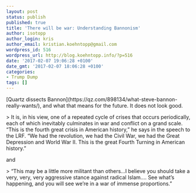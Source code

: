 ```yaml
---
layout: post
status: publish
published: true
title: 'There will be war: Understanding Bannonism'
author: isotopp
author_login: kris
author_email: kristian.koehntopp@gmail.com
wordpress_id: 516
wordpress_url: http://blog.koehntopp.info/?p=516
date: '2017-02-07 19:06:28 +0100'
date_gmt: '2017-02-07 18:06:28 +0100'
categories:
- Trump Dump
tags: []
---
```

<p>[Quartz dissects Bannon](https://qz.com/898134/what-steve-bannon-really-wants/), and what that means for the future. It does not look good. </p>
<p>> It is, in his view, one of a repeated cycle of crises that occurs periodically, each of which inevitably culminates in war and conflict on a grand scale. “This is the fourth great crisis in American history,” he says in the speech to the LRF. “We had the revolution, we had the Civil War, we had the Great Depression and World War II. This is the great Fourth Turning in American history.”</p>
<p> and </p>
<p>> “This may be a little more militant than others…I believe you should take a very, very, very aggressive stance against radical Islam…. See what’s happening, and you will see we’re in a war of immense proportions.”</p>
